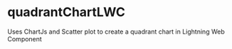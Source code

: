 # quadrantChartLWC
Uses ChartJs and Scatter plot to create a quadrant chart in Lightning Web Component
